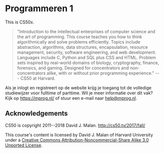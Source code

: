 # Programmeren 1

This is CS50x. 

> "Introduction to the intellectual enterprises of computer science and the art of programming. This course teaches you how to think algorithmically and solve problems efficiently. Topics include abstraction, algorithms, data structures, encapsulation, resource management, security, software engineering, and web development. Languages include C, Python and SQL plus CSS and HTML. Problem sets inspired by real-world domains of biology, cryptography, finance, forensics, and gaming. Designed for concentrators and non-concentrators alike, with or without prior programming experience." --- CS50 at Harvard.

Als je inlogt en registreert op de website krijg je toegang tot de volledige studiewijzer voor fulltime of parttime. Wil je meer informatie over dit vak? Kijk op <https://mprog.nl/> of stuur een e-mail naar <help@mprog.nl>.


## Acknowledgements

CS50 is copyright 2011--2018 David J. Malan. http://cs50.tv/2017/fall/

This course's content is licensed by David J. Malan of Harvard University under a [Creative Commons Attribution-Noncommercial-Share Alike 3.0 Unported License](http://creativecommons.org/licenses/by-nc-sa/3.0/).
